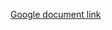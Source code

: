 [Google document link](https://docs.google.com/document/d/1o7oiQ0mILPPQbxzAAiwEPhCLgNoslT708-eOTgiQlyU/edit)